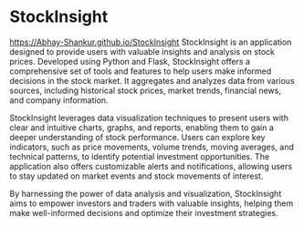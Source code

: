 # StockInsight

https://Abhay-Shankur.github.io/StockInsight
StockInsight is an application designed to provide users with valuable insights and analysis on stock prices. Developed using Python and Flask, StockInsight offers a comprehensive set of tools and features to help users make informed decisions in the stock market. It aggregates and analyzes data from various sources, including historical stock prices, market trends, financial news, and company information.

StockInsight leverages data visualization techniques to present users with clear and intuitive charts, graphs, and reports, enabling them to gain a deeper understanding of stock performance. Users can explore key indicators, such as price movements, volume trends, moving averages, and technical patterns, to identify potential investment opportunities. The application also offers customizable alerts and notifications, allowing users to stay updated on market events and stock movements of interest.

By harnessing the power of data analysis and visualization, StockInsight aims to empower investors and traders with valuable insights, helping them make well-informed decisions and optimize their investment strategies.
